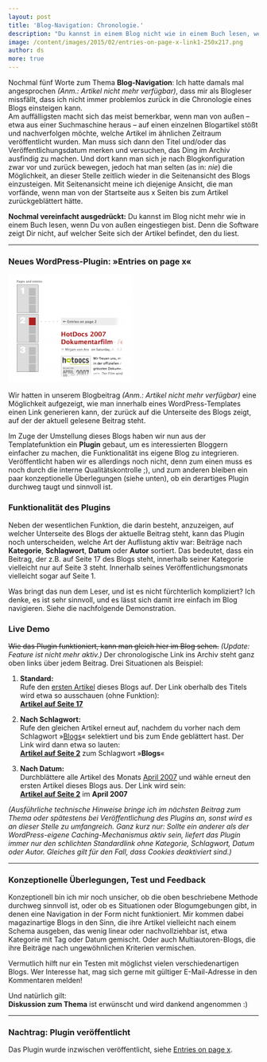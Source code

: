 ```yaml
---
layout: post
title: 'Blog-Navigation: Chronologie.'
description: "Du kannst in einem Blog nicht wie in einem Buch lesen, wenn der Weg zurück in die Chronologie fehlt. Unser WordPress-Plugin möchte das Problem beheben."
image: /content/images/2015/02/entries-on-page-x-link1-250x217.png
author: ds
more: true
---
```


Nochmal fünf Worte zum Thema **Blog-Navigation**: Ich hatte damals mal angesprochen _(Anm.: Artikel nicht mehr verfügbar)_, dass mir als Blogleser missfällt, dass ich nicht immer problemlos zurück in die Chronologie eines Blogs einsteigen kann.  
 Am auffälligsten macht sich das meist bemerkbar, wenn man von außen – etwa aus einer Suchmaschine heraus – auf einen einzelnen Blogartikel stößt und nachverfolgen möchte, welche Artikel im ähnlichen Zeitraum veröffentlicht wurden. Man muss sich dann den Titel und/oder das Veröffentlichungsdatum merken und versuchen, das Ding im Archiv ausfindig zu machen. Und dort kann man sich je nach Blogkonfiguration zwar vor und zurück bewegen, jedoch hat man selten (as in: *nie*) die Möglichkeit, an dieser Stelle zeitlich wieder in die Seitenansicht des Blogs einzusteigen. Mit Seitenansicht meine ich diejenige Ansicht, die man vorfände, wenn man von der Startseite aus x Seiten bis zum Artikel zurückgeblättert hätte.

**Nochmal vereinfacht ausgedrückt:** Du kannst im Blog nicht mehr wie in einem Buch lesen, wenn Du von außen eingestiegen bist. Denn die Software zeigt Dir nicht, auf welcher Seite sich der Artikel befindet, den du liest.

---

### Neues WordPress-Plugin: »Entries on page x«

![Screenshot](/content/images/2015/02/entries-on-page-x-link1-250x217.png)

Wir hatten in unserem Blogbeitrag _(Anm.: Artikel nicht mehr verfügbar)_ eine Möglichkeit aufgezeigt, wie man innerhalb eines WordPress-Templates einen Link generieren kann, der zurück auf die Unterseite des Blogs zeigt, auf der der aktuell gelesene Beitrag steht.

Im Zuge der Umstellung dieses Blogs haben wir nun aus der Templatefunktion ein **Plugin** gebaut, um es interessierten Bloggern einfacher zu machen, die Funktionalität ins eigene Blog zu integrieren. Veröffentlicht haben wir es allerdings noch nicht, denn zum einen muss es noch durch die interne Qualitätskontrolle ;), und zum anderen bleiben ein paar konzeptionelle Überlegungen (siehe unten), ob ein derartiges Plugin durchweg taugt und sinnvoll ist.

### Funktionalität des Plugins

Neben der wesentlichen Funktion, die darin besteht, anzuzeigen, auf welcher Unterseite des Blogs der aktuelle Beitrag steht, kann das Plugin noch unterscheiden, welche Art der Auflistung aktiv war: Beiträge nach **Kategorie**, **Schlagwort**, **Datum** oder **Autor** sortiert. Das bedeutet, dass ein Beitrag, der z.B. auf Seite 17 des Blogs steht, innerhalb seiner Kategorie vielleicht nur auf Seite 3 steht. Innerhalb seines Veröffentlichungsmonats vielleicht sogar auf Seite 1.

Was bringt das nun dem Leser, und ist es nicht fürchterlich kompliziert? Ich denke, es ist sehr sinnvoll, und es lässt sich damit irre einfach im Blog navigieren. Siehe die nachfolgende Demonstration.

### Live Demo

~~Wie das Plugin funktioniert, kann man gleich hier im Blog sehen.~~ _(Update: Feature ist nicht mehr aktiv.)_ Der chronologische Link ins Archiv steht ganz oben links über jedem Beitrag. Drei Situationen als Beispiel:

1. **Standard:**  
Rufe den [ersten Artikel](http://blog.decaf.de/2007/04/its-all-about-coffee-benefit/) dieses Blogs auf. Der Link oberhalb des Titels wird etwa so ausschauen (ohne Funktion):  
[**Artikel auf Seite 17**](#)  

2. **Nach Schlagwort:**  
Rufe den gleichen Artikel erneut auf, nachdem du vorher nach dem Schlagwort »[Blogs](/schlagwort/blogs/)« selektiert und bis zum Ende geblättert hast. Der Link wird dann etwa so lauten:  
[**Artikel auf Seite 2**](#) zum Schlagwort »**Blogs**«  

3. **Nach Datum:**  
Durchblättere alle Artikel des Monats [April 2007](/2007/04/) und wähle erneut den ersten Artikel dieses Blogs aus. Der Link wird sein:  
[**Artikel auf Seite 2**](#) im **April 2007**

*(Ausführliche technische Hinweise bringe ich im nächsten Beitrag zum Thema oder spätestens bei Veröffentlichung des Plugins an, sonst wird es an dieser Stelle zu umfangreich. Ganz kurz nur: Sollte ein anderer als der WordPress-eigene Caching-Mechanismus aktiv sein, liefert das Plugin immer nur den schlichten Standardlink ohne Kategorie, Schlagwort, Datum oder Autor. Gleiches gilt für den Fall, dass Cookies deaktiviert sind.)*

---

### Konzeptionelle Überlegungen, Test und Feedback

Konzeptionell bin ich mir noch unsicher, ob die oben beschriebene Methode durchweg sinnvoll ist, oder ob es Situationen oder Blogumgebungen gibt, in denen eine Navigation in der Form nicht funktioniert. Mir kommen dabei magazinartige Blogs in den Sinn, die ihre Artikel vielleicht nach einem Schema ausgeben, das wenig linear oder nachvollziehbar ist, etwa Kategorie mit Tag oder Datum gemischt. Oder auch Multiautoren-Blogs, die ihre Beiträge nach ungewöhnlichen Kriterien vermischen.

Vermutlich hilft nur ein Testen mit möglichst vielen verschiedenartigen Blogs. Wer Interesse hat, mag sich gerne mit gültiger E-Mail-Adresse in den Kommentaren melden!

Und natürlich gilt:  
**Diskussion zum Thema** ist erwünscht und wird dankend angenommen :)

---

### Nachtrag: Plugin veröffentlicht

Das Plugin wurde inzwischen veröffentlicht, siehe [Entries on page x](http://blog.decaf.de/2008/12/entries-on-page-x/).


